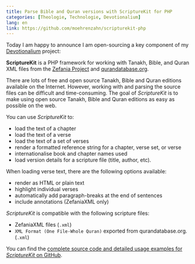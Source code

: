 ```yaml
---
title: Parse Bible and Quran versions with ScriptureKit for PHP
categories: [Theologie, Technologie, Devotionalium]
lang: en
link: https://github.com/moehrenzahn/scripturekit-php
---
```


Today I am happy to announce I am open-sourcing a key component of my [Devotionalium](https://devotionalium.com) project:

**ScriptureKit** is a PHP framework for working with Tanakh, Bible, and Quran XML files from the [Zefania Project](https://zefania-sharp.sourceforge.io/) and [qurandatabase.org](http://qurandatabase.org/).

There are lots of free and open source Tanakh, Bible and Quran editions available on the Internet. However, working with and parsing the source files can be difficult and time-consuming. The goal of *ScriptureKit* is to make using open source Tanakh, Bible and Quran editions as easy as possible on the web.

You can use *ScriptureKit* to:

- load the text of a chapter
- load the text of a verse
- load the text of a set of verses
- render a formatted reference string for a chapter, verse set, or verse
- internationalise book and chapter names used
- load version details for a scripture file (title, author, etc).

When loading verse text, there are the following options available:

- render as HTML or plain text
- highlight individual verses
- automatically add paragraph-breaks at the end of sentences
- include annotations (ZefaniaXML only)

*ScriptureKit* is compatible with the following scripture files:

- ZefaniaXML files (`.xml`)
- `XML Format (One File-Whole Quran)` exported from qurandatabase.org. (`.xml`)

You can find the [complete source code and detailed usage examples for *ScriptureKit* on GitHub](https://github.com/moehrenzahn/scripturekit-php).
